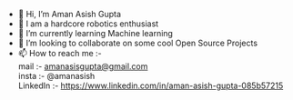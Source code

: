 - 👋 Hi, I’m Aman Asish Gupta
- 👀 I am a hardcore robotics enthusiast
- 🌱 I’m currently learning Machine learning
- 💞️ I’m looking to collaborate on some cool Open Source Projects
- 📫 How to reach me :- <br>
mail :- amanasisgupta@gmail.com <br>
insta :- @amanasish <br>
LinkedIn :- https://www.linkedin.com/in/aman-asish-gupta-085b57215

<!---
amanasish/amanasish is a ✨ special ✨ repository because its `README.md` (this file) appears on your GitHub profile.
You can click the Preview link to take a look at your changes.
--->
